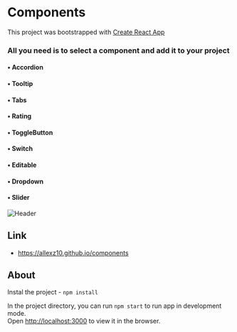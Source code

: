 # Components

This project was bootstrapped with [Create React App](https://github.com/facebook/create-react-app)
### All you need is to select a component and add it to your project

#### • Accordion 
#### • Tooltip 
#### • Tabs 
#### • Rating
#### • ToggleButton
#### • Switch
#### • Editable
#### • Dropdown
#### • Slider


![Header](https://github.com/allexz10/allexz10/blob/main/assets/React-App-Google-Chrome-2021-12-28-16-14-47.gif)

## Link

* https://allexz10.github.io/components
## About

Instal the project - `npm install`

In the project directory, you can run `npm start` to run app in development mode.<br>
Open [http://localhost:3000](http://localhost:3000) to view it in the browser.
